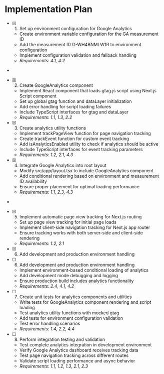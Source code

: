 # Implementation Plan

- [x] 1. Set up environment configuration for Google Analytics






  - Create environment variable configuration for the GA measurement ID
  - Add the measurement ID G-WH4BNMLW1R to environment configuration
  - Implement configuration validation and fallback handling
  - _Requirements: 4.1, 4.2_
-

- [x] 2. Create GoogleAnalytics component





  - Implement React component that loads gtag.js script using Next.js Script component
  - Set up global gtag function and dataLayer initialization
  - Add error handling for script loading failures
  - Include TypeScript interfaces for gtag and dataLayer
  - _Requirements: 1.1, 1.3, 2.2_

- [x] 3. Create analytics utility functions






  - Implement trackPageView function for page navigation tracking
  - Create trackEvent function for custom event tracking
  - Add isAnalyticsEnabled utility to check if analytics should be active
  - Include TypeScript interfaces for event tracking parameters
  - _Requirements: 1.2, 2.1, 4.3_

- [x] 4. Integrate Google Analytics into root layout






  - Modify src/app/layout.tsx to include GoogleAnalytics component
  - Add conditional rendering based on environment and measurement ID availability
  - Ensure proper placement for optimal loading performance
  - _Requirements: 1.1, 2.3, 4.3_
-

- [x] 5. Implement automatic page view tracking for Next.js routing





  - Set up page view tracking for initial page loads
  - Implement client-side navigation tracking for Next.js app router
  - Ensure tracking works with both server-side and client-side rendering
  - _Requirements: 1.2, 2.1_
- [x] 6. Add development and production environment handling





- [ ] 6. Add development and production environment handling

  - Implement environment-based conditional loading of analytics
  - Add development mode debugging and logging
  - Ensure production build includes analytics functionality
  - _Requirements: 2.4, 4.1, 4.2_

- [ ] 7. Create unit tests for analytics components and utilities
  - Write tests for GoogleAnalytics component rendering and script loading
  - Test analytics utility functions with mocked gtag
  - Add tests for environment configuration validation
  - Test error handling scenarios
  - _Requirements: 1.4, 2.2, 4.4_

- [ ] 8. Perform integration testing and validation
  - Test complete analytics integration in development environment
  - Verify Google Analytics dashboard receives tracking data
  - Test page navigation tracking across different routes
  - Validate script loading performance and async behavior
  - _Requirements: 1.1, 1.2, 1.3, 2.1, 2.3_